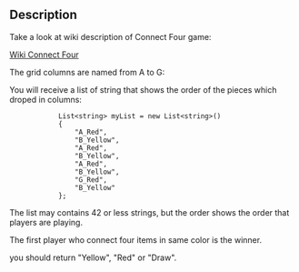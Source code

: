 ## Description

Take a look at wiki description of Connect Four game:

<a href=""> Wiki Connect Four</a>

The grid columns are named from A to G:


You will receive a list of string that shows the order of the pieces which droped in columns:

```
            List<string> myList = new List<string>()
            {
                "A_Red",
                "B_Yellow",
                "A_Red",
                "B_Yellow",
                "A_Red",
                "B_Yellow",
                "G_Red",
                "B_Yellow"
            };
```

The list may contains 42 or less strings, but the order shows the order that players are playing.

The first player who connect four items in same color is the winner.

you should return "Yellow", "Red" or "Draw".
